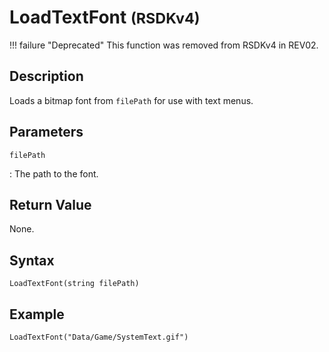 # LoadTextFont <small>(RSDKv4)</small>

!!! failure "Deprecated"
    This function was removed from RSDKv4 in REV02.

## Description
Loads a bitmap font from `filePath` for use with text menus.

## Parameters
`filePath`

:   The path to the font.

## Return Value
None.

## Syntax
```
LoadTextFont(string filePath)
```

## Example
```
LoadTextFont("Data/Game/SystemText.gif")
```